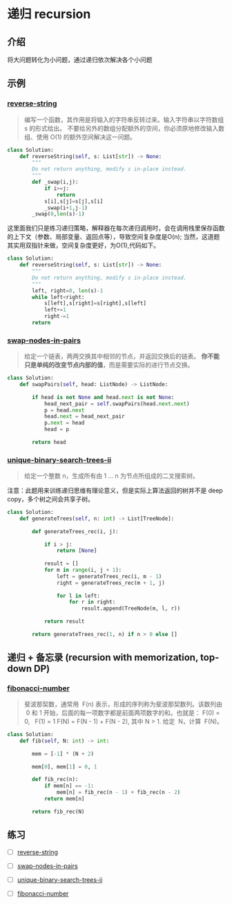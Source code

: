 # 递归 recursion

## 介绍

将大问题转化为小问题，通过递归依次解决各个小问题

## 示例

### [reverse-string](https://leetcode-cn.com/problems/reverse-string/)

> 编写一个函数，其作用是将输入的字符串反转过来。输入字符串以字符数组 s 的形式给出。
> 不要给另外的数组分配额外的空间，你必须原地修改输入数组、使用 O(1) 的额外空间解决这一问题。

```Python
class Solution:
    def reverseString(self, s: List[str]) -> None:
        """
        Do not return anything, modify s in-place instead.
        """
        def _swap(i,j):
            if i>=j:
                return
            s[i],s[j]=s[j],s[i]
            _swap(i+1,j-1)
        _swap(0,len(s)-1)
```
这里面我们只是练习递归策略，解释器在每次递归调用时，会在调用栈里保存函数的上下文（参数、局部变量、返回点等），导致空间复杂度是O(n);
当然，这道题其实用双指针来做，空间复杂度更好，为O(1),代码如下。

```python
class Solution:
    def reverseString(self, s: List[str]) -> None:
        """
        Do not return anything, modify s in-place instead.
        """
        left, right=0, len(s)-1
        while left<right:
            s[left],s[right]=s[right],s[left]
            left+=1
            right-=1    
        return
```



### [swap-nodes-in-pairs](https://leetcode-cn.com/problems/swap-nodes-in-pairs/)

> 给定一个链表，两两交换其中相邻的节点，并返回交换后的链表。
> **你不能只是单纯的改变节点内部的值**，而是需要实际的进行节点交换。

```Python
class Solution:
    def swapPairs(self, head: ListNode) -> ListNode:
        
        if head is not None and head.next is not None:
            head_next_pair = self.swapPairs(head.next.next)
            p = head.next
            head.next = head_next_pair
            p.next = head
            head = p
        
        return head
```

### [unique-binary-search-trees-ii](https://leetcode-cn.com/problems/unique-binary-search-trees-ii/)

> 给定一个整数 n，生成所有由 1 ... n 为节点所组成的二叉搜索树。

注意：此题用来训练递归思维有理论意义，但是实际上算法返回的树并不是 deep copy，多个树之间会共享子树。

```Python
class Solution:
    def generateTrees(self, n: int) -> List[TreeNode]:
        
        def generateTrees_rec(i, j):
            
            if i > j:
                return [None]
            
            result = []
            for m in range(i, j + 1):
                left = generateTrees_rec(i, m - 1)
                right = generateTrees_rec(m + 1, j)
                
                for l in left:
                    for r in right:
                        result.append(TreeNode(m, l, r))
            
            return result
        
        return generateTrees_rec(1, n) if n > 0 else []
```

## 递归 + 备忘录 (recursion with memorization, top-down DP)

### [fibonacci-number](https://leetcode-cn.com/problems/fibonacci-number/)

> 斐波那契数，通常用  F(n) 表示，形成的序列称为斐波那契数列。该数列由  0 和 1 开始，后面的每一项数字都是前面两项数字的和。也就是：
> F(0) = 0,   F(1) = 1
> F(N) = F(N - 1) + F(N - 2), 其中 N > 1.
> 给定  N，计算  F(N)。

```Python
class Solution:
    def fib(self, N: int) -> int:
        
        mem = [-1] * (N + 2)
        
        mem[0], mem[1] = 0, 1
        
        def fib_rec(n):
            if mem[n] == -1:
                mem[n] = fib_rec(n - 1) + fib_rec(n - 2)
            return mem[n]
        
        return fib_rec(N)
```

## 练习

- [ ] [reverse-string](https://leetcode-cn.com/problems/reverse-string/)
- [ ] [swap-nodes-in-pairs](https://leetcode-cn.com/problems/swap-nodes-in-pairs/)
- [ ] [unique-binary-search-trees-ii](https://leetcode-cn.com/problems/unique-binary-search-trees-ii/)
- [ ] [fibonacci-number](https://leetcode-cn.com/problems/fibonacci-number/)

